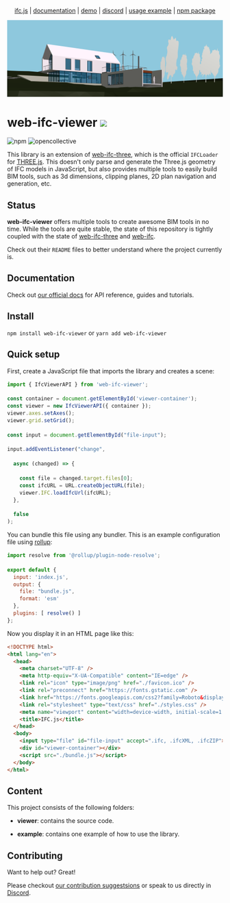 <p align="center">
  <a href="https://ifcjs.github.io/info/">ifc.js</a>
  |
  <a href="https://ifcjs.github.io/info/docs/Guide/web-ifc-viewer/Introduction">documentation</a>
  |
  <a href="https://ifcjs.github.io/web-ifc-viewer/example/index">demo</a>
  |
  <a href="https://discord.gg/FXfyR4XrKT">discord</a>
  |
  <a href="https://github.com/IFCjs/web-ifc-viewer/tree/master/example">usage example</a>
  |
  <a href="https://www.npmjs.com/package/web-ifc-viewer">npm package</a>
</p>

<img src="banner.png">
<h1>web-ifc-viewer <img src="https://ifcjs.github.io/info/img/logo.svg" width="32"></h1>

![npm](https://img.shields.io/npm/dw/web-ifc-viewer)
![opencollective](https://opencollective.com/ifcjs/tiers/badge.svg)

This library is an extension of [web-ifc-three](https://github.com/IFCjs/web-ifc-three), which is the official `IFCLoader` for [THREE.js](https://github.com/mrdoob/three.js/). This doesn't only parse and generate the Three.js geometry of IFC models in JavaScript, but also provides multiple tools to easily build BIM tools, such as 3d dimensions, clipping planes, 2D plan navigation and generation, etc.

## Status

**web-ifc-viewer** offers multiple tools to create awesome BIM tools in no time. While the tools are quite stable, the state of this repository is tightly coupled with the state of [web-ifc-three](https://github.com/IFCjs/web-ifc-three) and [web-ifc](https://github.com/tomvandig/web-ifc). 

Check out their `README` files to better understand where the project currently is.

## Documentation

Check out [our official docs](https://github.com/IFCjs/web-ifc-viewer/blob/master/CONTRIBUTING.md) for API reference, guides and tutorials.

## Install

`npm install web-ifc-viewer` or `yarn add web-ifc-viewer`

## Quick setup

First, create a JavaScript file that imports the library and creates a scene:

```js
import { IfcViewerAPI } from 'web-ifc-viewer';

const container = document.getElementById('viewer-container');
const viewer = new IfcViewerAPI({ container });
viewer.axes.setAxes();
viewer.grid.setGrid();

const input = document.getElementById("file-input");

input.addEventListener("change",

  async (changed) => {
   
    const file = changed.target.files[0];
    const ifcURL = URL.createObjectURL(file);
    viewer.IFC.loadIfcUrl(ifcURL);
  },

  false
);
```

You can bundle this file using any bundler. This is an example configuration file using [rollup](https://rollupjs.org/guide/en/):

```js
import resolve from '@rollup/plugin-node-resolve';

export default {
  input: 'index.js',
  output: {
    file: "bundle.js",
    format: 'esm'
  },
  plugins: [ resolve() ]
};
```

Now you display it in an HTML page like this:

```html
<!DOCTYPE html>
<html lang="en">
  <head>
    <meta charset="UTF-8" />
    <meta http-equiv="X-UA-Compatible" content="IE=edge" />
    <link rel="icon" type="image/png" href="./favicon.ico" />
    <link rel="preconnect" href="https://fonts.gstatic.com" />
    <link href="https://fonts.googleapis.com/css2?family=Roboto&display=swap" rel="stylesheet" />
    <link rel="stylesheet" type="text/css" href="./styles.css" />
    <meta name="viewport" content="width=device-width, initial-scale=1.0" />
    <title>IFC.js</title>
  </head>
  <body>
    <input type="file" id="file-input" accept=".ifc, .ifcXML, .ifcZIP">
    <div id="viewer-container"></div>
    <script src="./bundle.js"></script>
  </body>
</html>
```

## Content

This project consists of the following folders:

- **viewer**: contains the source code.

- **example**: contains one example of how to use the library.

## Contributing

Want to help out? Great!

Please checkout [our contribution suggestsions](https://github.com/IFCjs/web-ifc-viewer/blob/master/CONTRIBUTING.md) or speak to us directly in [Discord](https://discord.gg/FXfyR4XrKT).



